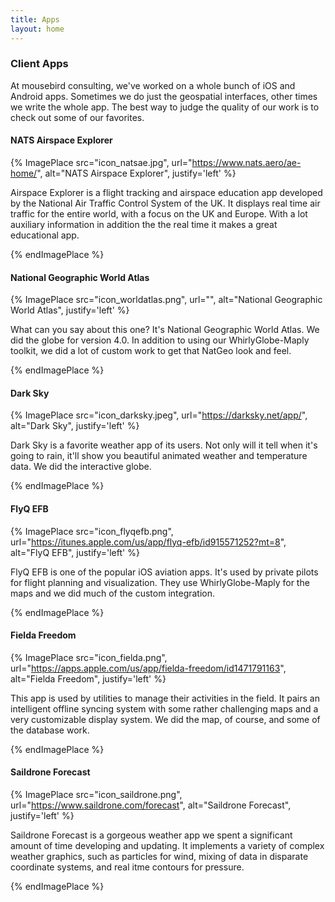 ```yaml
---
title: Apps
layout: home
---
```


### Client Apps

At mousebird consulting, we've worked on a whole bunch of iOS and Android apps.  Sometimes we do just the geospatial interfaces, other times we write the whole app.  The best way to judge the quality of our work is to check out some of our favorites.

#### NATS Airspace Explorer

{% ImagePlace src="icon_natsae.jpg", url="https://www.nats.aero/ae-home/", alt="NATS Airspace Explorer", justify='left' %}

Airspace Explorer is a flight tracking and airspace education app developed by the National Air Traffic Control System of the UK.  It displays real time air traffic for the entire world, with a focus on the UK and Europe.  With a lot auxiliary information in addition the the real time it makes a great educational app.

{% endImagePlace %}

#### National Geographic World Atlas

{% ImagePlace src="icon_worldatlas.png", url="", alt="National Geographic World Atlas", justify='left' %}

What can you say about this one? It's National Geographic World Atlas. We did the globe for version 4.0. In addition to using our WhirlyGlobe-Maply toolkit, we did a lot of custom work to get that NatGeo look and feel.

{% endImagePlace %}

#### Dark Sky

{% ImagePlace src="icon_darksky.jpeg", url="https://darksky.net/app/", alt="Dark Sky", justify='left' %}

Dark Sky is a favorite weather app of its users. Not only will it tell when it's going to rain, it'll show you beautiful animated weather and temperature data. We did the interactive globe.

{% endImagePlace %}

#### FlyQ EFB

{% ImagePlace src="icon_flyqefb.png", url="https://itunes.apple.com/us/app/flyq-efb/id915571252?mt=8", alt="FlyQ EFB", justify='left' %}

FlyQ EFB is one of the popular iOS aviation apps. It's used by private pilots for flight planning and visualization. They use WhirlyGlobe-Maply for the maps and we did much of the custom integration.

{% endImagePlace %}

#### Fielda Freedom

{% ImagePlace src="icon_fielda.png", url="https://apps.apple.com/us/app/fielda-freedom/id1471791163", alt="Fielda Freedom", justify='left' %}

This app is used by utilities to manage their activities in the field.  It pairs an intelligent offline syncing system with some rather challenging maps and a very customizable display system.  We did the map, of course, and some of the database work.

{% endImagePlace %}

#### Saildrone Forecast

{% ImagePlace src="icon_saildrone.png", url="https://www.saildrone.com/forecast", alt="Saildrone Forecast", justify='left' %}

Saildrone Forecast is a gorgeous weather app we spent a significant amount of time developing and updating.  It implements a variety of complex weather graphics, such as particles for wind, mixing of data in disparate coordinate systems, and real itme contours for pressure.

{% endImagePlace %}
